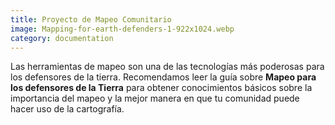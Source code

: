 ```yaml
---
title: Proyecto de Mapeo Comunitario
image: Mapping-for-earth-defenders-1-922x1024.webp
category: documentation
---
```


Las herramientas de mapeo son una de las tecnologías más poderosas para los defensores de la tierra. Recomendamos leer la guía sobre **Mapeo para los defensores de la Tierra** para obtener conocimientos básicos sobre la importancia del mapeo y la mejor manera en que tu comunidad puede hacer uso de la cartografía.

<app-button :color="true" localurl=":8086/all/https://www.earthdefenderstoolkit.com/kit-de-herramientas/guide-herramientas-de-mapeo-para-defensores-de-la-tierra/?lang=es" text="Lea el guía"></app-button>
